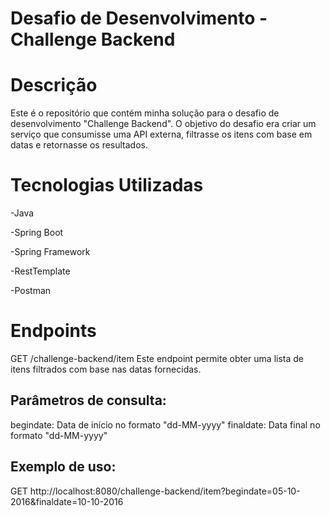 # Desafio de Desenvolvimento - Challenge Backend


# Descrição


Este é o repositório que contém minha solução para o desafio de desenvolvimento "Challenge Backend".
O objetivo do desafio era criar um serviço que consumisse uma API externa, filtrasse os itens com base em datas e retornasse os resultados.

# Tecnologias Utilizadas

-Java

-Spring Boot

-Spring Framework

-RestTemplate

-Postman

# Endpoints

GET /challenge-backend/item
Este endpoint permite obter uma lista de itens filtrados com base nas datas fornecidas.

## Parâmetros de consulta:

begindate: Data de início no formato "dd-MM-yyyy"
finaldate: Data final no formato "dd-MM-yyyy"

## Exemplo de uso:
GET http://localhost:8080/challenge-backend/item?begindate=05-10-2016&finaldate=10-10-2016
